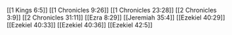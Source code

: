 [[1 Kings 6:5]]
[[1 Chronicles 9:26]]
[[1 Chronicles 23:28]]
[[2 Chronicles 3:9]]
[[2 Chronicles 31:11]]
[[Ezra 8:29]]
[[Jeremiah 35:4]]
[[Ezekiel 40:29]]
[[Ezekiel 40:33]]
[[Ezekiel 40:36]]
[[Ezekiel 42:5]]
